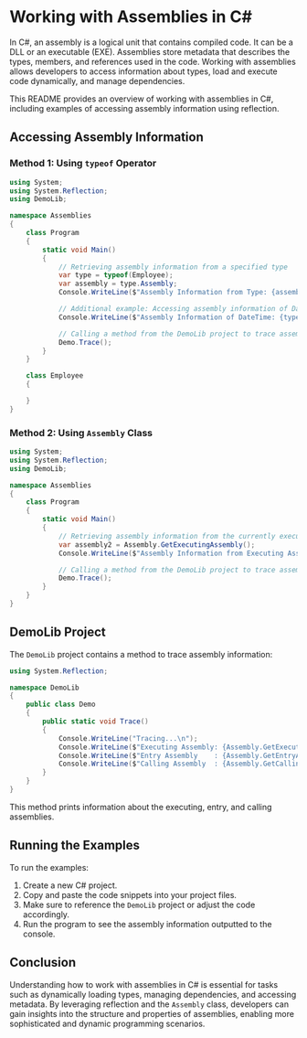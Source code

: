 # Working with Assemblies in C#

In C#, an assembly is a logical unit that contains compiled code. It can be a DLL or an executable (EXE). Assemblies store metadata that describes the types, members, and references used in the code. Working with assemblies allows developers to access information about types, load and execute code dynamically, and manage dependencies.

This README provides an overview of working with assemblies in C#, including examples of accessing assembly information using reflection.

## Accessing Assembly Information

### Method 1: Using `typeof` Operator

```csharp
using System;
using System.Reflection;
using DemoLib;

namespace Assemblies
{
    class Program
    {
        static void Main()
        {
            // Retrieving assembly information from a specified type
            var type = typeof(Employee);
            var assembly = type.Assembly;
            Console.WriteLine($"Assembly Information from Type: {assembly}\n");

            // Additional example: Accessing assembly information of DateTime
            Console.WriteLine($"Assembly Information of DateTime: {typeof(DateTime).Assembly}\n");

            // Calling a method from the DemoLib project to trace assembly information
            Demo.Trace();
        }
    }

    class Employee
    {

    }
}
```

### Method 2: Using `Assembly` Class

```csharp
using System;
using System.Reflection;
using DemoLib;

namespace Assemblies
{
    class Program
    {
        static void Main()
        {
            // Retrieving assembly information from the currently executing assembly
            var assembly2 = Assembly.GetExecutingAssembly();
            Console.WriteLine($"Assembly Information from Executing Assembly: {assembly2}\n");

            // Calling a method from the DemoLib project to trace assembly information
            Demo.Trace();
        }
    }
}
```

## DemoLib Project

The `DemoLib` project contains a method to trace assembly information:

```csharp
using System.Reflection;

namespace DemoLib
{
    public class Demo
    {
        public static void Trace()
        {
            Console.WriteLine("Tracing...\n");
            Console.WriteLine($"Executing Assembly: {Assembly.GetExecutingAssembly()}");
            Console.WriteLine($"Entry Assembly    : {Assembly.GetEntryAssembly()}");
            Console.WriteLine($"Calling Assembly  : {Assembly.GetCallingAssembly()}");
        }
    }
}
```

This method prints information about the executing, entry, and calling assemblies.

## Running the Examples

To run the examples:

1. Create a new C# project.
2. Copy and paste the code snippets into your project files.
3. Make sure to reference the `DemoLib` project or adjust the code accordingly.
4. Run the program to see the assembly information outputted to the console.

## Conclusion

Understanding how to work with assemblies in C# is essential for tasks such as dynamically loading types, managing dependencies, and accessing metadata. By leveraging reflection and the `Assembly` class, developers can gain insights into the structure and properties of assemblies, enabling more sophisticated and dynamic programming scenarios.